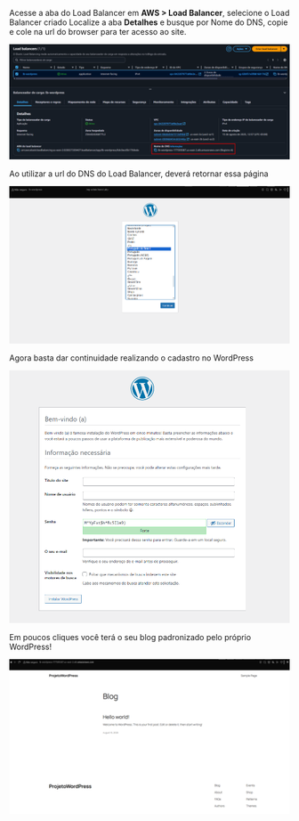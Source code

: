 Acesse a aba do Load Balancer em **AWS > Load Balancer**, selecione o Load Balancer criado
Localize a aba **Detalhes** e busque por Nome do DNS, copie e cole na url do browser para ter acesso ao site.

![LoadBalancer](Imagens/8_LB.png)

Ao utilizar a url do DNS do Load Balancer, deverá retornar essa página

![SucessoWordPress](Imagens/Sucesso.png)

Agora basta dar continuidade realizando o cadastro no WordPress

![ProsseguirWordPress](Imagens/BastaProsseguir.png)

Em poucos cliques você terá o seu blog padronizado pelo próprio WordPress!

![BlogCriado](Imagens/BlogCriado.png)